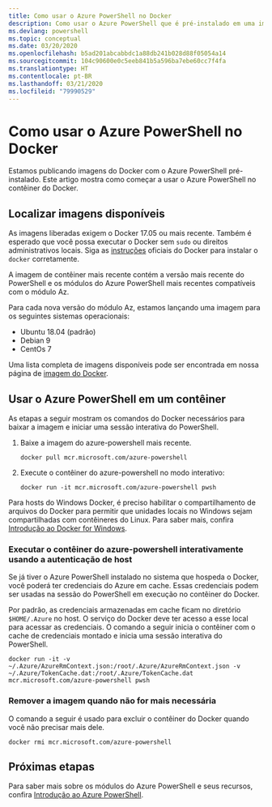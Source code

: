 ```yaml
---
title: Como usar o Azure PowerShell no Docker
description: Como usar o Azure PowerShell que é pré-instalado em uma imagem do Docker.
ms.devlang: powershell
ms.topic: conceptual
ms.date: 03/20/2020
ms.openlocfilehash: b5ad201abcabbdc1a88db241b028d88f05054a14
ms.sourcegitcommit: 104c90600e0c5eeb841b5a596ba7ebe60cc7f4fa
ms.translationtype: HT
ms.contentlocale: pt-BR
ms.lasthandoff: 03/21/2020
ms.locfileid: "79990529"
---
```

# <a name="using-azure-powershell-in-docker"></a>Como usar o Azure PowerShell no Docker

Estamos publicando imagens do Docker com o Azure PowerShell pré-instalado. Este artigo mostra como começar a usar o Azure PowerShell no contêiner do Docker.

## <a name="finding-available-images"></a>Localizar imagens disponíveis

As imagens liberadas exigem o Docker 17.05 ou mais recente. Também é esperado que você possa executar o Docker sem `sudo` ou direitos administrativos locais. Siga as [instruções][install] oficiais do Docker para instalar o `docker` corretamente.

A imagem de contêiner mais recente contém a versão mais recente do PowerShell e os módulos do Azure PowerShell mais recentes compatíveis com o módulo Az.

Para cada nova versão do módulo Az, estamos lançando uma imagem para os seguintes sistemas operacionais:

- Ubuntu 18.04 (padrão)
- Debian 9
- CentOs 7

Uma lista completa de imagens disponíveis pode ser encontrada em nossa página de [imagem do Docker][az image].

## <a name="using-azure-powershell-in-a-container"></a>Usar o Azure PowerShell em um contêiner

As etapas a seguir mostram os comandos do Docker necessários para baixar a imagem e iniciar uma sessão interativa do PowerShell.

1. Baixe a imagem do azure-powershell mais recente.

   ```console
   docker pull mcr.microsoft.com/azure-powershell
   ```

1. Execute o contêiner do azure-powershell no modo interativo:

   ```console
   docker run -it mcr.microsoft.com/azure-powershell pwsh
   ```

Para hosts do Windows Docker, é preciso habilitar o compartilhamento de arquivos do Docker para permitir que unidades locais no Windows sejam compartilhadas com contêineres do Linux. Para saber mais, confira [Introdução ao Docker for Windows][file-sharing].

### <a name="run-the-azure-powershell-container-interactively-using-host-authentication"></a>Executar o contêiner do azure-powershell interativamente usando a autenticação de host

Se já tiver o Azure PowerShell instalado no sistema que hospeda o Docker, você poderá ter credenciais do Azure em cache. Essas credenciais podem ser usadas na sessão do PowerShell em execução no contêiner do Docker.

Por padrão, as credenciais armazenadas em cache ficam no diretório `$HOME/.Azure` no host. O serviço do Docker deve ter acesso a esse local para acessar as credenciais. O comando a seguir inicia o contêiner com o cache de credenciais montado e inicia uma sessão interativa do PowerShell.

```console
docker run -it -v ~/.Azure/AzureRmContext.json:/root/.Azure/AzureRmContext.json -v ~/.Azure/TokenCache.dat:/root/.Azure/TokenCache.dat mcr.microsoft.com/azure-powershell pwsh
```

### <a name="remove-the-image-when-no-longer-needed"></a>Remover a imagem quando não for mais necessária

O comando a seguir é usado para excluir o contêiner do Docker quando você não precisar mais dele.

```console
docker rmi mcr.microsoft.com/azure-powershell
```

## <a name="next-steps"></a>Próximas etapas

Para saber mais sobre os módulos do Azure PowerShell e seus recursos, confira [Introdução ao Azure PowerShell](get-started-azureps.md).

<!-- link references -->
[install]: https://docs.docker.com/engine/installation/
[powershell image]: https://hub.docker.com/_/microsoft-powershell
[az image]: https://hub.docker.com/_/microsoft-azure-powershell
[file-sharing]: https://docs.docker.com/docker-for-windows/#file-sharing
